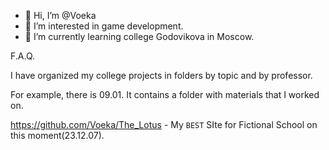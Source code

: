 - 👋 Hi, I’m @Voeka
- 👀 I’m interested in game development.
- 🌱 I’m currently learning college Godovikova in Moscow.

F.A.Q.

I have organized my college projects in folders by topic and by professor.

For example, there is 09.01. It contains a folder with materials that I worked on.

https://github.com/Voeka/The_Lotus - My `BEST` SIte for Fictional School on this moment(23.12.07).
